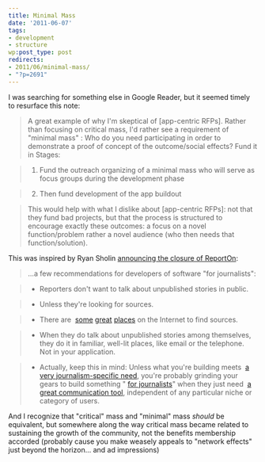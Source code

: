 ```yaml
---
title: Minimal Mass
date: '2011-06-07'
tags:
- development
- structure
wp:post_type: post
redirects:
- 2011/06/minimal-mass/
- "?p=2691"
---
```


I was searching for something else in Google Reader, but it seemed timely to resurface this note:

> A great example of why I'm skeptical of [app-centric RFPs]. Rather than focusing on critical mass, I'd rather see a requirement of "minimal mass" : Who do you need participating in order to demonstrate a proof of concept of the outcome/social effects? Fund it in Stages:

> 1. Fund the outreach organizing of a minimal mass who will serve as focus groups during the development phase

> 2. Then fund development of the app buildout

> This would help with what I dislike about [app-centric RFPs]: not that they fund bad projects, but that the process is structured to encourage exactly these outcomes: a focus on a novel function/problem rather a novel audience (who then needs that function/solution).

This was inspired by Ryan Sholin [announcing the closure of ReportOn](http://www.pbs.org/idealab/2010/12/lessons-learned-from-reportingon363.html):

> ...a few recommendations for developers of software "for journalists":

> - Reporters don't want to talk about unpublished stories in public.

> - Unless they're looking for sources.

> - There are  [some](http://twitter.com/) [great](http://facebook.com/) [places](http://helpareporter.com/) on the Internet to find sources.

> - When they do talk about unpublished stories among themselves, they do it in familiar, well-lit places, like email or the telephone. Not in your application.

> - Actually, keep this in mind: Unless what you're building meets  [a very journalism-specific need](http://www.documentcloud.org/home), you're probably grinding your gears to build something " [for journalists](http://blog.journotwit.com/journotwit-has-closed)" when they just need  [a great communication tool](http://tweetdeck.com/), independent of any particular niche or category of users.

And I recognize that "critical" mass and "minimal" mass _should_ be equivalent, but somewhere along the way critical mass became related to sustaining the growth of the community, not the benefits membership accorded (probably cause you make weasely appeals to "network effects" just beyond the horizon... and ad impressions)
